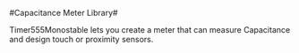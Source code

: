 #Capacitance Meter Library#

Timer555Monostable lets you create a meter that can measure Capacitance and design touch or proximity sensors. 


